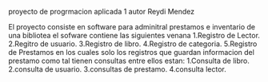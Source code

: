 proyecto de progrmacion aplicada 1 
autor Reydi Mendez 

El proyecto consiste en software para adminitral prestamos e inventario de una bibliotea
el sofware contiene las siguientes venana
1.Registro de Lector.
2.Regitro de usuario.
3.Registro de libro.
4.Registro de categoria.
5.Registro de Prestamos 
en los cuales solo los registros que guardan informacion del prestamo como tal tienen consultas
entre ellos estan:
1.Consulta de libro.
2.consulta de usuario.
3.consultas de prestamo.
4.consulta lector.
